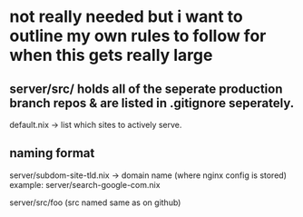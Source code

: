 # not really needed but i want to outline my own rules to follow for when this gets really large

## server/src/ holds all of the seperate production branch repos & are listed in .gitignore seperately.

default.nix -> list which sites to actively serve.

## naming format
server/subdom-site-tld.nix -> domain name (where nginx config is stored)
    example: server/search-google-com.nix

server/src/foo (src named same as on github)

